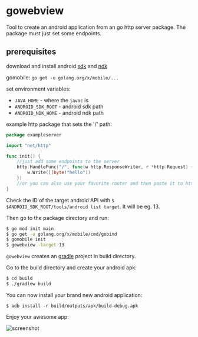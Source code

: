 # gowebview

Tool to create an android application from an go http server package. The package must just set some endpoints.

## prerequisites
download and install android [sdk](https://developer.android.com/studio/index.html#downloads) and [ndk](https://developer.android.com/ndk/downloads/index.html)

gomobile: `go get -u golang.org/x/mobile/...`

set environment variables:
- `JAVA_HOME` - where the `javac` is
- `ANDROID_SDK_ROOT` - android sdk path
- `ANDROID_NDK_HOME` - android ndk path

example http package that sets the '/' path:
```go
package exampleserver

import "net/http"

func init() {
	//just add some endpoints to the server
	http.HandleFunc("/", func(w http.ResponseWriter, r *http.Request) {
		w.Write([]byte("hello"))
	})
	//or you can also use your favorite router and then paste it to http.DefaultServeMux
}
```
Check the ID of the target android API with `$ $ANDROID_SDK_ROOT/tools/android list target`. It will be eg. 13.

Then go to the package directory and run:
```bash
$ go mod init main
$ go get -u golang.org/x/mobile/cmd/gobind
$ gomobile init
$ gowebview -target 13
```

`gowebview` creates an [gradle](https://gradle.org/) project in build directory.

Go to the build directory and create your android apk:
```bash
$ cd build
$ ./gradlew build
```

You can now install your brand new android application:
```
$ adb install -r build/outputs/apk/build-debug.apk
```
Enjoy your awesome app:

![screenshot](https://github.com/microo8/gowebview/raw/master/screenshot.png)
